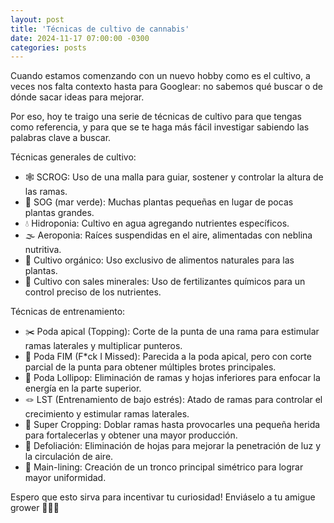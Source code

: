 ```yaml
---
layout: post
title: 'Técnicas de cultivo de cannabis'
date: 2024-11-17 07:00:00 -0300
categories: posts
---
```


Cuando estamos comenzando con un nuevo hobby como es el cultivo, a veces nos falta contexto hasta para Googlear: no sabemos qué buscar o de dónde sacar ideas para mejorar.

Por eso, hoy te traigo una serie de técnicas de cultivo para que tengas como referencia, y para que se te haga más fácil investigar sabiendo las palabras clave a buscar.

Técnicas generales de cultivo:

- 🕸️ SCROG: Uso de una malla para guiar, sostener y controlar la altura de las ramas.
- 🌊 SOG (mar verde): Muchas plantas pequeñas en lugar de pocas plantas grandes.
- 💧 Hidroponia: Cultivo en agua agregando nutrientes específicos.
- 🌫️ Aeroponia: Raíces suspendidas en el aire, alimentadas con neblina nutritiva.
- 🍃 Cultivo orgánico: Uso exclusivo de alimentos naturales para las plantas.
- 🧪 Cultivo con sales minerales: Uso de fertilizantes químicos para un control preciso de los nutrientes.

Técnicas de entrenamiento:

- ✂️ Poda apical (Topping): Corte de la punta de una rama para estimular ramas laterales y multiplicar punteros.
- 🔀 Poda FIM (F\*ck I Missed): Parecida a la poda apical, pero con corte parcial de la punta para obtener múltiples brotes principales.
- 🍭 Poda Lollipop: Eliminación de ramas y hojas inferiores para enfocar la energía en la parte superior.
- 🪢 LST (Entrenamiento de bajo estrés): Atado de ramas para controlar el crecimiento y estimular ramas laterales.
- 💪 Super Cropping: Doblar ramas hasta provocarles una pequeña herida para fortalecerlas y obtener una mayor producción.
- 🍂 Defoliación: Eliminación de hojas para mejorar la penetración de luz y la circulación de aire.
- 🌿 Main-lining: Creación de un tronco principal simétrico para lograr mayor uniformidad.

Espero que esto sirva para incentivar tu curiosidad! Enviáselo a tu amigue grower 👨🏼‍🌾
